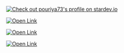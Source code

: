 [![Check out pouriya73's profile on stardev.io](https://stardev.io/developers/pouriya73/badge/languages/locality.svg?123)](https://stardev.io/developers/pouriya73)

[![Open Link](https://github.com/user-attachments/assets/75cb6f19-ce36-4ac4-9641-09395f54e54b)](https://stardev.io/developers/pouriya73)

[![Open Link](https://github.com/user-attachments/assets/778bf045-10f3-4c11-81a2-0ac1c6fea3e6)](https://pkg.go.dev/github.com/pouriya73/http-proxy-server---golang)

[![Open Link](https://github.com/user-attachments/assets/abe04b63-6589-48b2-a9d6-fd992996582d)](https://bugcrowd.com/Pianist_dev)
